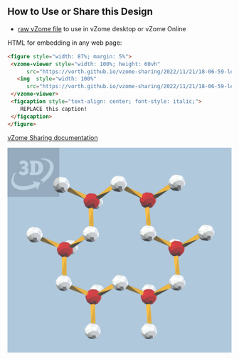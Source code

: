
## How to Use or Share this Design

 - [raw vZome file](<https://raw.githubusercontent.com/vorth/vzome-sharing/main/2022/11/21/18-06-59-left-handed-tetras/left-handed-tetras.vZome>) to use in vZome desktop or vZome Online
 
 HTML for embedding in any web page:
 ```html
<figure style="width: 87%; margin: 5%">
  <vzome-viewer style="width: 100%; height: 60vh"
       src="https://vorth.github.io/vzome-sharing/2022/11/21/18-06-59-left-handed-tetras/left-handed-tetras.vZome" >
    <img  style="width: 100%"
       src="https://vorth.github.io/vzome-sharing/2022/11/21/18-06-59-left-handed-tetras/left-handed-tetras.png" >
  </vzome-viewer>
  <figcaption style="text-align: center; font-style: italic;">
     REPLACE this caption!
  </figcaption>
</figure>
 ```

[vZome Sharing documentation](https://vzome.github.io/vzome/sharing.html#how-it-works)

![Image](<left-handed-tetras.png>)

